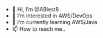 - 👋 Hi, I’m @ABlest8
- 👀 I’m interested in AWS/DevOps
- 🌱 I’m currently learning AWS/Java
- 📫 How to reach me..

<!---
ABlest8/ABlest8 is a ✨ special ✨ repository because its `README.md` (this file) appears on your GitHub profile.
You can click the Preview link to take a look at your changes.
--->
